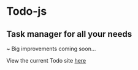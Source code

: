 # Todo-js
## Task manager for all your needs

~ Big improvements coming soon...

View the current Todo site [here](https://clints-todo.onrender.com)
